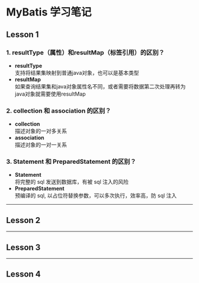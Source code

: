 # MyBatis 学习笔记
## Lesson 1
### 1. resultType（属性）和resultMap（标签引用）的区别？
+ **resultType**  
    支持将结果集映射到普通java对象，也可以是基本类型
+ **resultMap**  
    如果查询结果集和java对象属性名不同，或者需要将数据第二次处理再转为 java对象就需要使用resultMap


### 2. collection 和 association 的区别？
+ **collection**  
    描述对象的一对多关系
+ **association**  
    描述对象的一对一关系

### 3. Statement 和 PreparedStatement 的区别？
+ **Statement**  
    将完整的 sql 发送到数据库，有被 sql 注入的风险
+ **PreparedStatement**  
    预编译的 sql, 以占位符替换参数，可以多次执行，效率高，防 sql 注入


***
## Lesson 2
***
## Lesson 3
***
## Lesson 4